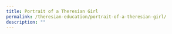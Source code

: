```yaml
---
title: Portrait of a Theresian Girl
permalink: /theresian-education/portrait-of-a-theresian-girl/
description: ""
---
```

